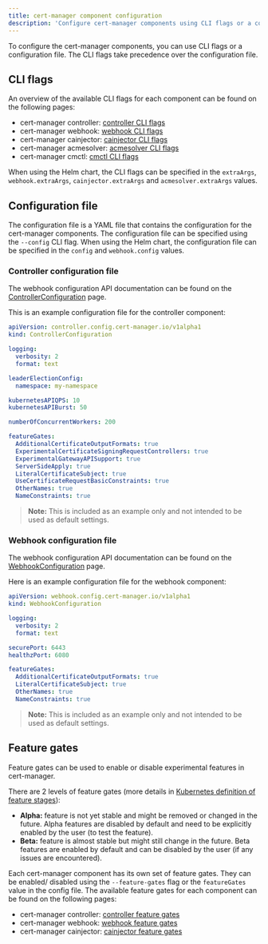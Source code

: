 ```yaml
---
title: cert-manager component configuration
description: 'Configure cert-manager components using CLI flags or a configuration file'
---
```


To configure the cert-manager components, you can use CLI flags or a configuration file.
The CLI flags take precedence over the configuration file.

## CLI flags

An overview of the available CLI flags for each component can be found on the following pages:
- cert-manager controller: [controller CLI flags](../cli/controller.md)
- cert-manager webhook: [webhook CLI flags](../cli/webhook.md)
- cert-manager cainjector: [cainjector CLI flags](../cli/cainjector.md)
- cert-manager acmesolver: [acmesolver CLI flags](../cli/acmesolver.md)
- cert-manager cmctl: [cmctl CLI flags](../cli/cmctl.md)

When using the Helm chart, the CLI flags can be specified in the `extraArgs`, `webhook.extraArgs`, `cainjector.extraArgs` and `acmesolver.extraArgs` values.

## Configuration file

The configuration file is a YAML file that contains the configuration for the cert-manager components.
The configuration file can be specified using the `--config` CLI flag. When using the Helm chart, the
configuration file can be specified in the `config` and `webhook.config` values.

### Controller configuration file

The webhook configuration API documentation can be found on the [ControllerConfiguration](../reference/api-docs.md#controller.config.cert-manager.io/v1alpha1.ControllerConfiguration) page.

This is an example configuration file for the controller component:

```yaml
apiVersion: controller.config.cert-manager.io/v1alpha1
kind: ControllerConfiguration

logging:
  verbosity: 2
  format: text

leaderElectionConfig:
  namespace: my-namespace

kubernetesAPIQPS: 10
kubernetesAPIBurst: 50

numberOfConcurrentWorkers: 200

featureGates:
  AdditionalCertificateOutputFormats: true
  ExperimentalCertificateSigningRequestControllers: true
  ExperimentalGatewayAPISupport: true
  ServerSideApply: true
  LiteralCertificateSubject: true
  UseCertificateRequestBasicConstraints: true
  OtherNames: true
  NameConstraints: true
```

> **Note:** This is included as an example only and not intended to be used as default settings.

### Webhook configuration file

The webhook configuration API documentation can be found on the [WebhookConfiguration](../reference/api-docs.md#webhook.config.cert-manager.io/v1alpha1.WebhookConfiguration) page.

Here is an example configuration file for the webhook component:

```yaml
apiVersion: webhook.config.cert-manager.io/v1alpha1
kind: WebhookConfiguration

logging:
  verbosity: 2
  format: text

securePort: 6443
healthzPort: 6080

featureGates:
  AdditionalCertificateOutputFormats: true
  LiteralCertificateSubject: true
  OtherNames: true
  NameConstraints: true
```

> **Note:** This is included as an example only and not intended to be used as default settings.

## Feature gates

Feature gates can be used to enable or disable experimental features in cert-manager.

There are 2 levels of feature gates (more details in [Kubernetes definition of feature stages](https://kubernetes.io/docs/reference/command-line-tools-reference/feature-gates/#feature-stages)):
- **Alpha:** feature is not yet stable and might be removed or changed in the future. Alpha features are disabled by default and need to be explicitly enabled by the user (to test the feature).
- **Beta:** feature is almost stable but might still change in the future. Beta features are enabled by default and can be disabled by the user (if any issues are encountered).

Each cert-manager component has its own set of feature gates. They can be enabled/ disabled using the `--feature-gates` flag or the `featureGates` value in the config file. The available feature gates for each component can be found on the following pages:

- cert-manager controller: [controller feature gates](https://github.com/cert-manager/cert-manager/blob/master/internal/controller/feature/features.go)
- cert-manager webhook: [webhook feature gates](https://github.com/cert-manager/cert-manager/blob/master/internal/webhook/feature/features.go)
- cert-manager cainjector: [cainjector feature gates](https://github.com/cert-manager/cert-manager/blob/master/internal/cainjector/feature/features.go)
